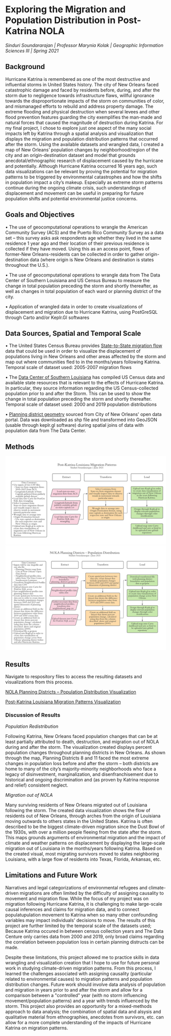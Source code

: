 # Exploring the Migration and Population Distribution in Post-Katrina NOLA
*Sinduri Soundararajan | Professor Marynia Kolak | Geographic Information Sciences III | Spring 2021*

## Background
  Hurricane Katrina is remembered as one of the most destructive and influential storms in United States history. The city of New Orleans faced catastrophic damage and faced by residents before, during, and after the storm due to negligence towards infrastructure flaws, willful ignorance towards the disproportionate impacts of the storm on communities of color, and mismanaged efforts to rebuild and address property damage. The extreme flooding and physical destruction when several levees and other flood prevention features guarding the city exemplifies the man-made and natural forces that caused the magnitude of destruction during Katrina. For my final project, I chose to explore just one aspect of the many social impacts left by Katrina through a spatial analysis and visualization that displays the migration and population distribution patterns that occurred after the storm. Using the available datasets and wrangled data, I created  a map of New Orleans’ population changes by neighborhood/region of the city and an origin-destination dataset and model that grounds anecdotal/ethnographic research of displacement caused by the hurricane and potentially. Although Hurricane Katrina occurred 16 years ago, such data visualizations can be relevant by proving the potential for migration patterns to be triggered by environmental catastrophes and how the shifts in population impact a city’s makeup. Especially as extreme storm patterns continue during the ongoing climate crisis, such understandings of displacement and movement can be useful in preparing for future population shifts and potential environmental justice concerns.

## Goals and Objectives
•  The use of geocomputational operations to wrangle the American Community Survey (ACS) and the Puerto Rico Community Survey as a data set – this survey asks  ask respondents age whether they lived in the same residence 1 year ago and their location of their previous residence is collected if they have moved. Using this as an access point, flows of former-New Orleans-residents can be collected in order to gather origin-destination data (where origin is New Orleans and destination is states throughout the U.S.). 

• The use of geocomputational operations to wrangle data from The Data Center of Southern Louisiana and US Census Bureau to measure the change in total population preceding the storm and shortly thereafter, as well as changes in total population of each ward or planning district of the city.  

• Application of wrangled data in order to create visualizations of displacement and migration due to Hurricane Katrina, using PostGreSQL through Carto and/or Keplr.Gl softwares

## Data Sources, Spatial and Temporal Scale
• The United States Census Bureau provides [State-to-State migration flow](https://www.census.gov/data/tables/time-series/demo/geographic-mobility/state-to-state-migration.html) data that could be used in order to visualize the displacement of populations living in New Orleans and other areas affected by the storm and map out where communities fled to in the months/years following Katrina. 
    Temporal scale of dataset used: 2005-2007 migration flows

• The [Data Center of Southern Louisiana](https://www.datacenterresearch.org/data-resources/who-lives-in-new-orleans-now/) has compiled US Census data and available state resources that is relevant to the effects of Hurricane Katrina. In particular, they source information regarding the US Census-collected population prior to and after the Storm. This can be used to show the change in total population preceding the storm and shortly thereafter.
    Temporal scale of dataset used: 2000 and 2019 population distributions 

• [Planning district geometry](https://portal-nolagis.opendata.arcgis.com/datasets/planning-districts?geometry=-90.354%2C29.907%2C-89.401%2C30.115) sourced from City of New Orleans' open data portal. Data was downloaded as shp file and transformed into GeoJSON (usable through keplr.gl software) during spatial joins of data with population data from The Data Center. 

## Methods 
![NOLA Planning Districts – Population Distribution](https://github.com/sindu-ri/gisiiifinal/blob/main/Methods%20(1).png)
![Post-Katrina Louisiana Migration Patterns](https://github.com/sindu-ri/gisiiifinal/blob/main/Methods%20(2).png)

## Results 
Navigate to respository files to access the resulting datasets and visualizations from this process. 

[NOLA Planning Districts – Population Distribution Visualization ](https://kepler.gl/demo/map/carto?mapId=08482dea-b13e-3083-7845-08bc75a575af&owner=sindu-ri&privateMap=false)

[Post-Katrina Louisiana Migration Patterns Visualization](https://kepler.gl/demo/map/carto?mapId=3e60b03d-27e3-b56a-6eff-822e53e7e347&owner=sindu-ri&privateMap=false)

### Discussion of Results
*Population Redistribution*

Following Katrina, New Orleans faced population changes that can be at least partially attributed to death, destruction, and migration out of NOLA during and after the storm. The visualization created displays percent population changes throughout planning districts in New Orleans. As shown through the map, Planning Districts 8 and 11 faced the most extreme changes in population loss before and after the storm – both districts are home to many of the city’s majority-minority neighborhoods who face a legacy of disinvestment, marginalization, and disenfranchisement due to historical and ongoing discrimination and (as proven by Katrina response and relief) consistent neglect. 

*Migration out of NOLA*

Many surviving residents of New Orleans migrated out of Louisiana following the storm. The created data visualization shows the flow of residents out of New Orleans, through arches from the origin of Louisiana moving outwards to others states in the United States. Katrina is often described to be the biggest climate-driven migration since the Dust Bowl of the 1930s, with over a million people fleeing from the state after the storm. This maps grounds arguments of environmental migration and the impact of climate and weather patterns on displacement by displaying the large-scale migration out of Louisiana in the months/years following Katrina.  Based on the created visual, most migrating survivors moved to states neighboring Louisiana, with a large flow of residents into Texas, Florida, Arkansas, etc. 

 
## Limitations and Future Work 
Narratives and legal categorizations of environmental refugees and climate-driven migrations are often limited by the difficulty of assigning causality to movement and migration flow. While the focus of my project was on migration following Hurricane Katrina, it is challenging to make large-scale causal inferences and claims for migration data, and to connect populatupulation movement to Katrina when so many other confounding variables may impact individuals' decisions to move. The results of this project are further limited by the temporal scale of the datasets used; Because Katrina occured in between census collection years and The Data Centure only carries data from 2000 and 2019, only broad claims regarding the correlation between population loss in certain planning distructs can be made. 

Despite these limitations, this project allowed me to practice skills in data wrangling and visualization creation that I hope to use for future personal work in studying climate-driven migration patterns. From this process, I learned the challenges associated with assigning causality (particular related to environmental causes) to migration patterns and population distribution changes. Future work should involve data analysis of population and migration in years prior to and after the storm and allow for a comparison between a "controlled" year (with no storm influencing movement/population patterns) and a year with trends influenced by the storm. This project also provides an opportunity for a mixed-methods approach to data analysis; the combination of spatial data and alsysis and qualitative material from ethnographies, anecdotes from survivors, etc. can allow for a more complete understanding of the impacts of Hurricane Katrina on migration patterns.
